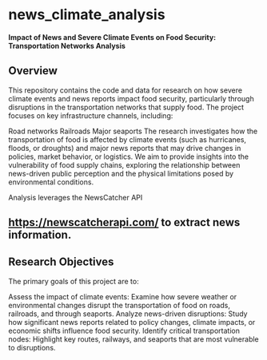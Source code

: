 # news_climate_analysis

#### Impact of News and Severe Climate Events on Food Security: Transportation Networks Analysis
## Overview
This repository contains the code and data for research on how severe climate events and news reports impact food security, particularly through disruptions in the transportation networks that supply food. The project focuses on key infrastructure channels, including:

Road networks
Railroads
Major seaports
The research investigates how the transportation of food is affected by climate events (such as hurricanes, floods, or droughts) and major news reports that may drive changes in policies, market behavior, or logistics. We aim to provide insights into the vulnerability of food supply chains, exploring the relationship between news-driven public perception and the physical limitations posed by environmental conditions.

Analysis leverages the NewsCatcher API  
## https://newscatcherapi.com/ to extract news information.
 
## Research Objectives
The primary goals of this project are to:

Assess the impact of climate events: Examine how severe weather or environmental changes disrupt the transportation of food on roads, railroads, and through seaports.
Analyze news-driven disruptions: Study how significant news reports related to policy changes, climate impacts, or economic shifts influence food security.
Identify critical transportation nodes: Highlight key routes, railways, and seaports that are most vulnerable to disruptions.
